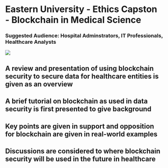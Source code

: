 # Eastern University -  Ethics Capston - Blockchain in Medical Science
### Suggested Audience: Hospital Adminstrators, IT Professionals, Healthcare Analysts


![](https://www.desktopbackground.org/download/1680x1050/2014/12/01/864335_download-stock-photos-of-information-technology-hd-images_1699x1130_h.jpg)

## A review and presentation of using blockchain security to secure data for healthcare entities is given as an overview
## A brief tutorial on blockchain as used in data security is first presented to give background
## Key points are given in support and opposition for blockchain are given in real-world examples
## Discussions are considered to where blockchain security will be used in the future in healthcare

